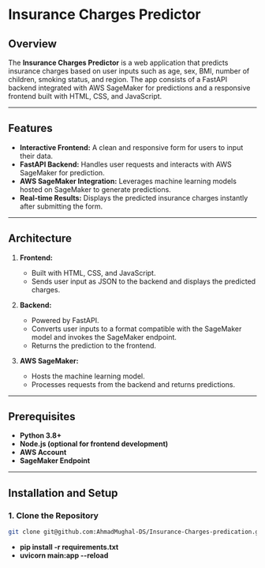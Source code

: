 # Insurance Charges Predictor

## Overview

The **Insurance Charges Predictor** is a web application that predicts insurance charges based on user inputs such as age, sex, BMI, number of children, smoking status, and region. The app consists of a FastAPI backend integrated with AWS SageMaker for predictions and a responsive frontend built with HTML, CSS, and JavaScript.

---

## Features

- **Interactive Frontend:** A clean and responsive form for users to input their data.
- **FastAPI Backend:** Handles user requests and interacts with AWS SageMaker for prediction.
- **AWS SageMaker Integration:** Leverages machine learning models hosted on SageMaker to generate predictions.
- **Real-time Results:** Displays the predicted insurance charges instantly after submitting the form.

---

## Architecture

1. **Frontend:** 
   - Built with HTML, CSS, and JavaScript.
   - Sends user input as JSON to the backend and displays the predicted charges.

2. **Backend:** 
   - Powered by FastAPI.
   - Converts user inputs to a format compatible with the SageMaker model and invokes the SageMaker endpoint.
   - Returns the prediction to the frontend.

3. **AWS SageMaker:** 
   - Hosts the machine learning model.
   - Processes requests from the backend and returns predictions.

---

## Prerequisites

- **Python 3.8+**
- **Node.js (optional for frontend development)**
- **AWS Account**
- **SageMaker Endpoint**

---

## Installation and Setup

### 1. Clone the Repository

```bash
git clone git@github.com:AhmadMughal-DS/Insurance-Charges-predication.git
```

- **pip install -r requirements.txt**
- **uvicorn main:app --reload**